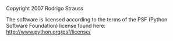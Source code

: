 Copyright 2007 Rodrigo Strauss

The software is licensed according to the terms of the PSF (Python Software Foundation) license found here: http://www.python.org/psf/license/